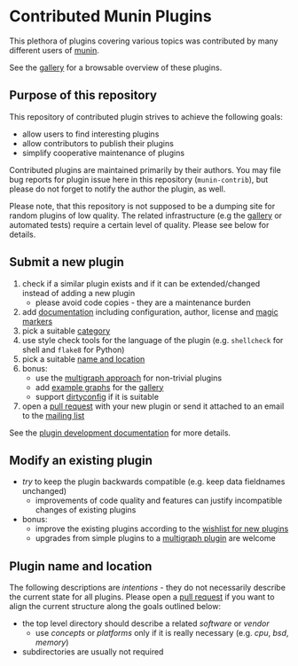 # Contributed Munin Plugins

This plethora of plugins covering various topics was contributed by many different users of [munin](http://munin-monitoring.org).

See the [gallery](http://gallery.munin-monitoring.org/) for a browsable overview of these plugins.


## Purpose of this repository

This repository of contributed plugin strives to achieve the following goals:

* allow users to find interesting plugins
* allow contributors to publish their plugins
* simplify cooperative maintenance of plugins

Contributed plugins are maintained primarily by their authors.
You may file bug reports for plugin issue here in this repository (`munin-contrib`), but please do not forget to notify the author the plugin, as well.

Please note, that this repository is not supposed to be a dumping site for random plugins of low quality. The related infrastructure (e.g the [gallery](http://gallery.munin-monitoring.org/) or automated tests) require a certain level of quality. Please see below for details.


## Submit a new plugin

1. check if a similar plugin exists and if it can be extended/changed instead of adding a new plugin
    * please avoid code copies - they are a maintenance burden
2. add [documentation](http://guide.munin-monitoring.org/en/latest/develop/documenting.html#plugin-documentation) including configuration, author, license and [magic markers](http://guide.munin-monitoring.org/en/latest/architecture/syntax.html#magic-markers)
3. pick a suitable [category](guide.munin-monitoring.org/en/latest/reference/graph-category.html)
5. use style check tools for the language of the plugin (e.g. `shellcheck` for shell and `flake8` for Python)
6. pick a suitable [name and location](#Plugin_name_and_location)
7. bonus:
    * use the [multigraph approach](http://guide.munin-monitoring.org/en/latest/plugin/multigraphing.html#plugin-multigraphing) for non-trivial plugins
    * add [example graphs](http://munin-monitoring.org/wiki/PluginGallery#Rulesforplugincontributors) for the [gallery](http://gallery.munin-monitoring.org/)
    * support [dirtyconfig](http://guide.munin-monitoring.org/en/latest/plugin/protocol-dirtyconfig.html#plugin-protocol-dirtyconfig) if it is suitable
8. open a [pull request](https://github.com/munin-monitoring/contrib/pull/) with your new plugin or send it attached to an email to the [mailing list](https://lists.sourceforge.net/lists/listinfo/munin-users)

See the [plugin development documentation](http://guide.munin-monitoring.org/en/latest/develop/plugins/index.html) for more details.


## Modify an existing plugin

* *try* to keep the plugin backwards compatible (e.g. keep data fieldnames unchanged)
    * improvements of code quality and features can justify incompatible changes of existing plugins
* bonus:
    * improve the existing plugins according to the [wishlist for new plugins](#Submit_a_new_plugin)
    * upgrades from simple plugins to a [multigraph plugin](http://guide.munin-monitoring.org/en/latest/plugin/multigraphing.html#plugin-multigraphing) are welcome


## Plugin name and location

The following descriptions are *intentions* - they do not necessarily describe the current state for all plugins. Please open a [pull request](https://github.com/munin-monitoring/contrib/pull/) if you want to align the current structure along the goals outlined below:

* the top level directory should describe a related *software* or *vendor*
    * use *concepts* or *platforms* only if it is really necessary (e.g. *cpu*, *bsd*, *memory*)
* subdirectories are usually not required
